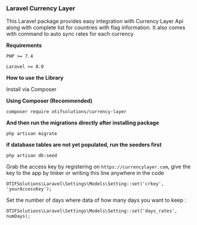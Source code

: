 ### Laravel Currency Layer

This Laravel package provides easy integration with Currency Layer Api along with complete list for countries with flag information. It also comes with command to auto sync rates for each currency 

__Requirements__

```PHP >= 7.4``` 

```Laravel >= 8.0```

__How to use the Library__


Install via Composer

__Using Composer (Recommended)__


```
composer require otifsolutions/currency-layer 
```

__And then run the migrations directly after installing package__

```
php artisan migrate
```

__if database tables are not yet populated, run the seeders first__

```
php artisan db:seed
```

Grab the access key by registering on `https://currencylayer.com`, give the key to the app by tinker or writing this line anywhere in the code

```
OTIFSolutions\Laravel\Settings\Models\Setting::set('crkey', 'yourAccessKey');
```


Set the number of days where data of how many days you want to keep :

```
OTIFSolutions\Laravel\Settings\Models\Setting::set('days_rates', numDays);
```
